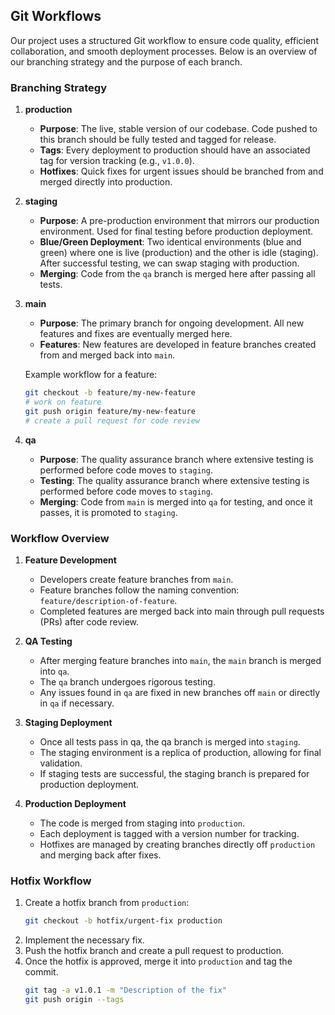 ## Git Workflows

Our project uses a structured Git workflow to ensure code quality, efficient collaboration, and smooth deployment processes. Below is an overview of our branching strategy and the purpose of each branch.

### Branching Strategy

1. **production**

   - **Purpose**: The live, stable version of our codebase. Code pushed to this branch should be fully tested and tagged for release.
   - **Tags**: Every deployment to production should have an associated tag for version tracking (e.g., `v1.0.0`).
   - **Hotfixes**: Quick fixes for urgent issues should be branched from and merged directly into production.

2. **staging**

   - **Purpose**: A pre-production environment that mirrors our production environment. Used for final testing before production deployment.
   - **Blue/Green Deployment**: Two identical environments (blue and green) where one is live (production) and the other is idle (staging). After successful testing, we can swap staging with production.
   - **Merging**: Code from the `qa` branch is merged here after passing all tests.

3. **main**

   - **Purpose**: The primary branch for ongoing development. All new features and fixes are eventually merged here.
   - **Features**: New features are developed in feature branches created from and merged back into `main`.

   Example workflow for a feature:

   ```bash
   git checkout -b feature/my-new-feature
   # work on feature
   git push origin feature/my-new-feature
   # create a pull request for code review
   ```

4. **qa**
   - **Purpose**: The quality assurance branch where extensive testing is performed before code moves to `staging`.
   - **Testing**: The quality assurance branch where extensive testing is performed before code moves to `staging`.
   - **Merging**: Code from `main` is merged into `qa` for testing, and once it passes, it is promoted to `staging`.

### Workflow Overview

1. **Feature Development**

   - Developers create feature branches from `main`.
   - Feature branches follow the naming convention: `feature/description-of-feature`.
   - Completed features are merged back into main through pull requests (PRs) after code review.

2. **QA Testing**

   - After merging feature branches into `main`, the `main` branch is merged into `qa`.
   - The `qa` branch undergoes rigorous testing.
   - Any issues found in `qa` are fixed in new branches off `main` or directly in `qa` if necessary.

3. **Staging Deployment**

   - Once all tests pass in qa, the qa branch is merged into `staging`.
   - The staging environment is a replica of production, allowing for final validation.
   - If staging tests are successful, the staging branch is prepared for production deployment.

4. **Production Deployment**
   - The code is merged from staging into `production`.
   - Each deployment is tagged with a version number for tracking.
   - Hotfixes are managed by creating branches directly off `production` and merging back after fixes.

### Hotfix Workflow

1. Create a hotfix branch from `production`:
   ```bash
   git checkout -b hotfix/urgent-fix production
   ```
2. Implement the necessary fix.
3. Push the hotfix branch and create a pull request to production.
4. Once the hotfix is approved, merge it into `production` and tag the commit.
   ```bash
   git tag -a v1.0.1 -m "Description of the fix"
   git push origin --tags
   ```
